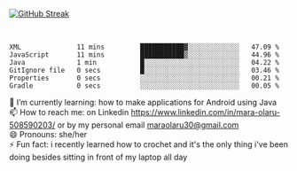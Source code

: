 

 <!--<img align="center" src="https://github-readme-stats.vercel.app/api?username=MaraxD&theme=github_dark&show_icons=true&count_private=true"/>-->
[![GitHub Streak](http://github-readme-streak-stats.herokuapp.com?user=MaraxD&theme=tokyonight_duo&align=center)](https://git.io/streak-stats)
 
 
 <br/>

<!--START_SECTION:waka-->

```text
XML              11 mins         ███████████▓░░░░░░░░░░░░░   47.09 %
JavaScript       11 mins         ███████████▒░░░░░░░░░░░░░   44.96 %
Java             1 min           █░░░░░░░░░░░░░░░░░░░░░░░░   04.22 %
GitIgnore file   0 secs          █░░░░░░░░░░░░░░░░░░░░░░░░   03.46 %
Properties       0 secs          ░░░░░░░░░░░░░░░░░░░░░░░░░   00.21 %
Gradle           0 secs          ░░░░░░░░░░░░░░░░░░░░░░░░░   00.05 %
```

<!--END_SECTION:waka-->
<!--[![willianrod's wakatime stats](https://github-readme-stats.vercel.app/api/wakatime?username=MaraxD)](https://github.com/anuraghazra/github-readme-stats)-->

🌱 I’m currently learning: how to make applications for Android using Java<br/>
📫 How to reach me: on Linkedin https://www.linkedin.com/in/mara-olaru-508590203/ or by my personal email maraolaru30@gmail.com <br/>
😄 Pronouns: she/her <br/>
⚡ Fun fact: i recently learned how to crochet and it's the only thing i've been doing besides sitting in front of my laptop all day <br/>
 
